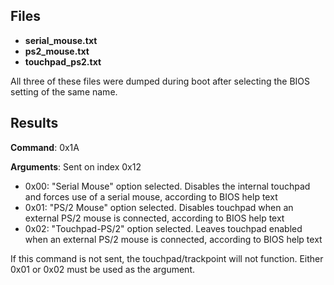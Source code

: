 ## Files
- **serial_mouse.txt**
- **ps2_mouse.txt**
- **touchpad_ps2.txt**

All three of these files were dumped during boot after selecting the BIOS setting of the same name.

## Results
**Command**: 0x1A

**Arguments**: Sent on index 0x12
- 0x00: "Serial Mouse" option selected. Disables the internal touchpad and forces use of a serial mouse, according to BIOS help text
- 0x01: "PS/2 Mouse" option selected. Disables touchpad when an external PS/2 mouse is connected, according to BIOS help text
- 0x02: "Touchpad-PS/2" option selected. Leaves touchpad enabled when an external PS/2 mouse is connected, according to BIOS help text

If this command is not sent, the touchpad/trackpoint will not function. Either 0x01 or 0x02 must be used as the argument.
